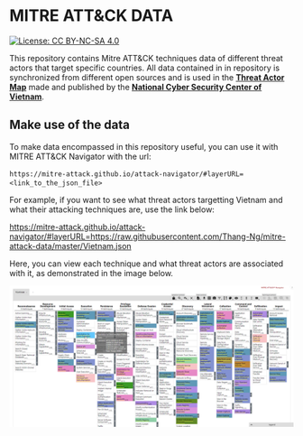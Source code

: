 # MITRE ATT&CK DATA
[![License: CC BY-NC-SA 4.0](https://licensebuttons.net/l/by-nc-sa/4.0/80x15.png)](https://creativecommons.org/licenses/by-nc-sa/4.0/)

This repository contains Mitre ATT&CK techniques data of different threat actors that target specific countries. All data contained in in repository is synchronized from different open sources and is used in the **[Threat Actor Map](https://soc.gov.vn/apt)** made and published by the **[National Cyber Security Center of Vietnam](https://soc.gov.vn/)**.

## Make use of the data
To make data encompassed in this repository useful, you can use it with MITRE ATT&CK Navigator with the url:

```
https://mitre-attack.github.io/attack-navigator/#layerURL=<link_to_the_json_file>
```

For example, if you want to see what threat actors targetting Vietnam and what their attacking techniques are, use the link below:

 https://mitre-attack.github.io/attack-navigator/#layerURL=https://raw.githubusercontent.com/Thang-Ng/mitre-attack-data/master/Vietnam.json

Here, you can view each technique and what threat actors are associated with it, as demonstrated in the image below.

![ATT&CK_Navigator](/images/ATT&CK_Navigator.png)